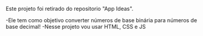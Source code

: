Este projeto foi retirado do repositorio "App Ideas".

-Ele tem como objetivo converter números de base binária para números de base decimal!
-Nesse projeto vou usar HTML, CSS e JS
